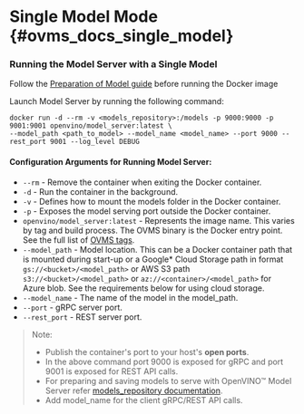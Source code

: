 # Single Model Mode {#ovms_docs_single_model}


### Running the Model Server with a **Single** Model

Follow the [Preparation of Model guide](models_repository.md) before running the Docker image 

Launch Model Server by running the following command: 

```
docker run -d --rm -v <models_repository>:/models -p 9000:9000 -p 9001:9001 openvino/model_server:latest \
--model_path <path_to_model> --model_name <model_name> --port 9000 --rest_port 9001 --log_level DEBUG
```

#### Configuration Arguments for Running Model Server:

- `--rm` - Remove the container when exiting the Docker container.
- `-d` - Run the container in the background.
- `-v` - Defines how to mount the models folder in the Docker container.
- `-p` - Exposes the model serving port outside the Docker container.
- `openvino/model_server:latest` - Represents the image name. This varies by tag and build process. The OVMS binary is the Docker entry point. See the full list of [OVMS tags](https://hub.docker.com/r/openvino/model_server/tags).
- `--model_path` - Model location. This can be a Docker container path that is mounted during start-up or a Google* Cloud Storage path in format `gs://<bucket>/<model_path>` or AWS S3 path `s3://<bucket>/<model_path>` or `az://<container>/<model_path>` for Azure blob. See the requirements below for using cloud storage.
- `--model_name` - The name of the model in the model_path.
- `--port` - gRPC server port.
- `--rest_port` - REST server port.


>Note:
> - Publish the container's port to your host's **open ports**.
> - In the above command port 9000 is exposed for gRPC and port 9001 is exposed for REST API calls.
> - For preparing and saving models to serve with OpenVINO&trade; Model Server refer [models_repository documentation](models_repository.md).
> - Add model_name for the client gRPC/REST API calls.
